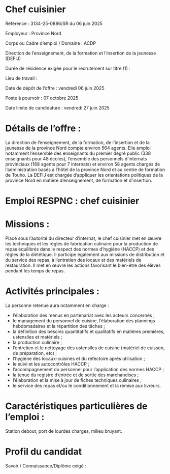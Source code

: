 # Chef cuisinier

Référence : 3134-25-0886/SR du 06 juin 2025

Employeur : Province Nord

Corps ou Cadre d’emploi / Domaine : ACDP

Direction de l’enseignement, de la formation et l’insertion de la jeunesse (DEFIJ)

Durée de résidence exigée pour le recrutement sur titre (1) :

Lieu de travail :

Date de dépôt de l’offre : vendredi 06 juin 2025

Poste à pourvoir : 07 octobre 2025

Date limite de candidature : vendredi 27 juin 2025

# Détails de l’offre :

La direction de l’enseignement, de la formation, de l’insertion et de la jeunesse de la province Nord compte environ 564 agents. Elle emploi notamment l’ensemble des enseignants du premier degré public (338 enseignants pour 48 écoles), l’ensemble des personnels d’internats provinciaux (168 agents pour 7 internats) et environ 58 agents chargés de l’administration basés à l’hôtel de la province Nord et au centre de formation de Touho. La DEFIJ est chargée d’appliquer les orientations politiques de la province Nord en matière d’enseignement, de formation et d’insertion.

# Emploi RESPNC : chef cuisinier

# Missions :

Placé sous l’autorité du directeur d’internat, le chef cuisinier met en œuvre les techniques et les règles de fabrication culinaire pour la production de repas équilibrés dans le respect des normes d’hygiène (HACCP) et des règles de la diététique. Il participe également aux missions de distribution et du service des repas, à l’entretien des locaux et des matériels de restauration. Il met en œuvre les actions favorisant le bien-être des élèves pendant les temps de repas.

# Activités principales :

La personne retenue aura notamment en charge :

- l’élaboration des menus en partenariat avec les acteurs concernés ;
- le management du personnel de cuisine, l’élaboration des plannings hebdomadaires et la répartition des tâches ;
- la définition des besoins quantitatifs et qualitatifs en matières premières, ustensiles et matériels ;
- la production culinaire ;
- l’entretien et le nettoyage des ustensiles de cuisine (matériel de cuisson, de préparation, etc) ;
- l’hygiène des locaux-cuisines et du réfectoire après utilisation ;
- le suivi et les autocontrôles HACCP ;
- l’accompagnement du personnel pour l’application des normes HACCP ;
- la tenue du registre d’entrée et de sortie des marchandises ;
- l’élaboration et la mise à jour de fiches techniques culinaires ;
- le service des repas et/ou le conditionnement et la remise aux livreurs.

# Caractéristiques particulières de l’emploi :

Station debout, port de lourdes charges, milieu bruyant.

# Profil du candidat

Savoir / Connaissance/Diplôme exigé :